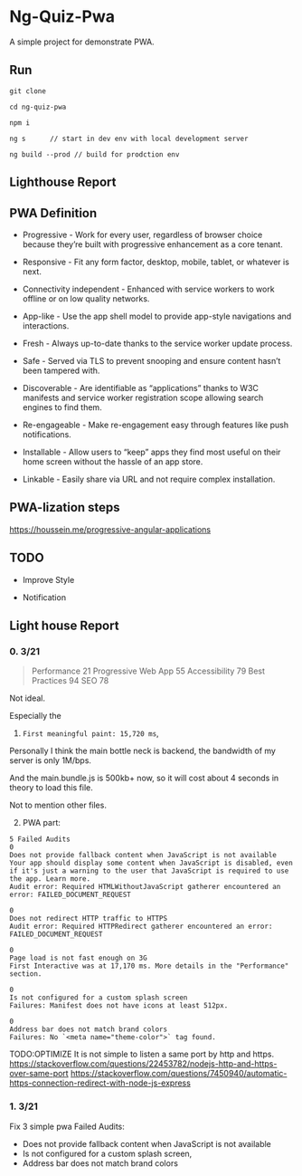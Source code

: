 # Ng-Quiz-Pwa

A simple project for demonstrate PWA.


## Run

```
git clone 

cd ng-quiz-pwa

npm i

ng s      // start in dev env with local development server

ng build --prod // build for prodction env
```


## Lighthouse Report


## PWA Definition

- Progressive - Work for every user, regardless of browser choice because they’re built with progressive enhancement as a core tenant.

- Responsive - Fit any form factor, desktop, mobile, tablet, or whatever is next.
  
-  Connectivity independent - Enhanced with service workers to work offline or on low quality networks.
  
- App-like - Use the app shell model to provide app-style navigations and interactions.
 
- Fresh - Always up-to-date thanks to the service worker update process.
  
 - Safe - Served via TLS to prevent snooping and ensure content hasn’t been tampered with.
  
 - Discoverable - Are identifiable as “applications” thanks to W3C manifests and service worker registration scope allowing search engines to find them.
  
 - Re-engageable - Make re-engagement easy through features like push notifications.
  
 - Installable - Allow users to “keep” apps they find most useful on their home screen without the hassle of an app store.
  
 - Linkable - Easily share via URL and not require complex installation.


## PWA-lization steps

https://houssein.me/progressive-angular-applications



## TODO

- Improve Style

- Notification 


## Light house Report

### 0. 3/21

> Performance 21
> Progressive Web App 55
> Accessibility 79
> Best Practices 94
> SEO 78

Not ideal.

Especially the 

1. `First meaningful paint: 15,720 ms`, 

Personally I think the main bottle neck is backend, the bandwidth of my server is only 1M/bps.

And the main.bundle.js is 500kb+ now, so it will cost about 4 seconds in theory to load this file.

Not to mention other files.


2. PWA part: 
```
5 Failed Audits
0
Does not provide fallback content when JavaScript is not available
Your app should display some content when JavaScript is disabled, even if it's just a warning to the user that JavaScript is required to use the app. Learn more.
Audit error: Required HTMLWithoutJavaScript gatherer encountered an error: FAILED_DOCUMENT_REQUEST

0
Does not redirect HTTP traffic to HTTPS
Audit error: Required HTTPRedirect gatherer encountered an error: FAILED_DOCUMENT_REQUEST

0
Page load is not fast enough on 3G
First Interactive was at 17,170 ms. More details in the "Performance" section.

0
Is not configured for a custom splash screen
Failures: Manifest does not have icons at least 512px.

0
Address bar does not match brand colors
Failures: No `<meta name="theme-color">` tag found.
```


 TODO:OPTIMIZE It is not simple to listen a same port by http and https.
 https://stackoverflow.com/questions/22453782/nodejs-http-and-https-over-same-port
 https://stackoverflow.com/questions/7450940/automatic-https-connection-redirect-with-node-js-express

### 1. 3/21

Fix 3 simple pwa Failed Audits:

- Does not provide fallback content when JavaScript is not available
- Is not configured for a custom splash screen,
- Address bar does not match brand colors
